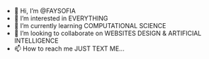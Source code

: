 - 👋 Hi, I’m @FAYSOFIA
- 👀 I’m interested in EVERYTHING 
- 🌱 I’m currently learning COMPUTATIONAL SCIENCE
- 💞️ I’m looking to collaborate on WEBSITES DESIGN & ARTIFICIAL INTELLIGENCE 
- 📫 How to reach me JUST TEXT ME...

<!---
FAYSOFIA/FAYSOFIA is a ✨ special ✨ repository because its `README.md` (this file) appears on your GitHub profile.
You can click the Preview link to take a look at your changes.
--->
